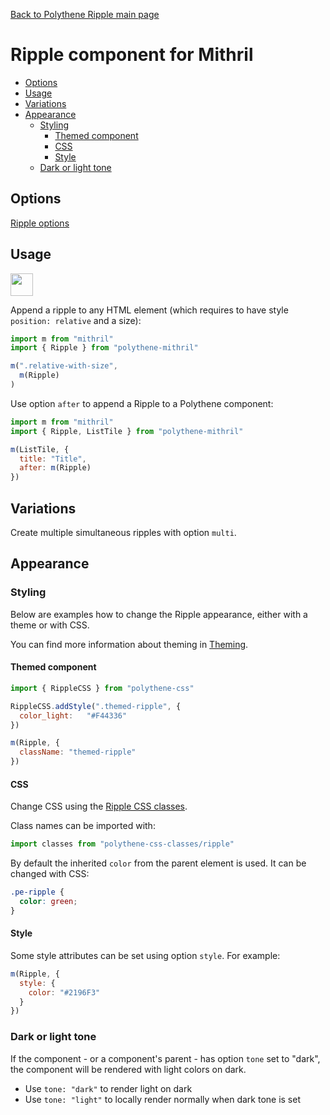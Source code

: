 [Back to Polythene Ripple main page](../ripple.md)

# Ripple component for Mithril

<!-- MarkdownTOC autolink="true" autoanchor="true" bracket="round" levels="1,2,3" -->

- [Options](#options)
- [Usage](#usage)
- [Variations](#variations)
- [Appearance](#appearance)
  - [Styling](#styling)
    - [Themed component](#themed-component)
    - [CSS](#css)
    - [Style](#style)
  - [Dark or light tone](#dark-or-light-tone)

<!-- /MarkdownTOC -->


<a id="options"></a>
## Options

[Ripple options](../ripple.md)



<a id="usage"></a>
## Usage

<a href="https://flems.io/#0=N4IgzgxgTg9gNnEAuA2gBgDQE4BsBWAXQxADMBLOAUzGRVADsBDAW0uRADoALAF2cWIQY9HpRHsAPHDL0A1gAIuUSiQC8AHRC8eABzBIA9AcZQeXAK5QIVVvTAcA5mTPmARhzIxjYMJR5gDHXgATzMxSgNKAA8WHSoAkht7CB9NeWU4DXAeYPiuSj9NAD51elKJSCgyHR55MCss7T1DY1MLKxsxeycXd09vX39AkLD6CLAeRnoAE0Y4YQiguFD8sYBaZmclCmHl0coNraq4NYmp2fmxjgArMGKJA0rqnhKy+groZ7qGzSb9IxMLg6lFs3S2bg8XkYPj8ASWK3Cj0mMzmC12CPWKThI1WByxp2RFwWNzuICKDyeNVe5WmZAAbvIyNMsrAYDx7gZaXSiiBiL4qBAeJ47OwACxIACMEtFIAAvhgGCw2EhOLdeSAhCIxDx2JqJvJgPIAErVOKUeSy+SqeTw-YAblKetqhpNOjNAGEAMqei1Wm048Jez0Ot6uj3ejiMabTT05KgACk0HDCrGmayqbqomgwBtK8nkQnmUAA+tIHLwkPJNABiEgkCUAdlFos0pVlAEoQ-n847hPqAIJuv3AUrqHh0siUADulfj7atRXkKDzVb4ic4sCnHHobMo2aXK57a80jH3I-o3dXY6UKkrvx4un+rSB1hBXUc4L6XltuLW0xBMABJsZjHAY1YGBmZrZoel7yJMUAOH4d4gMWrhwFMsitmUtTdvKVYgJ6BTyHMYAwJWAAKAZjPIJAwFA8gALJHBQ8hrMappUPI-7MDAmjtjBBDthgMHMOuHCbvuy4Xt2Y6iUmQo8FmvL4e6fY8FAjAyJQ0zyPG-4kIw5hwDw-EgEJMH5nJnBCMwQRjCI4kcXuykWd2olhlQ-HSZeXmXoJwnefIVniTAU6STBsliQpSk5poABybIFmpGladMfEBbBQViTZdnao5mbObFgWXu5Tk5uemVHuY9BOilYzTJW6nmHuxW4b5sHtfm-kiWJEnKVJl6RfJzgxSp2qUFA6WucFOULA5kGja5lnxh5lDlUtq4QONUCNVAzUbR2rmdfI3WBcFfU5gNMnHpw0WFfhsaAvIMA6IwEDOMEU2tTNMC2XNPD5VBLmtctq3rSDq5nKYADyr3vTklYcHgB3Hfmx2nSVvWheFgVDbdI33ZoAAiliMEKwhfZlP1-fZAMLYTEOlQV4OVau0yk+T9CVgAzBwaAo0dAnmWdWNhf1EU3cmBP7poDFGUKQPC1T2W-bl81OTLjMrWVuYQ7J8tkLtzUZZVY7sxpnOVhKSMC616NK25os44Nkt3TLBFxtplOwdTat0xrwOs0zZos6b-jwTwsNvR9lZoBwDYm6zEy5JQlYVaz3aFnRyG1iQWAABxoPzIAbfmsq25l9uJ1lSYXQeuOu9LLkgAAKvkqY5joE1gGQEzajmYg6aR0g6coaVmdXy1JrNtOA4tWtg7rrNjtY0JgHFSrISm2npgHk+wYPUfw8EVt8-vl5d1APd9yIRstazh120LJsEG2IalMwHA8dVPB6TAEDmFsADRCPAACinQRAACFggAElpjrlZOyCe8hBw6E7KUdU-JKCCmFDQFU+cGxIDQHKBUIAmCsHYBwLE6pNSiHECqKhqt-pz3NOnIIPdLbpEoOhIUdJKBdnkK4N6sgHCwGqg1eQucSACPyGQcsPBKyFx0FEARU4mRmCtkXAApCGcu9BMHcOwZzPBIAcBELlEQEA0g5B4LoGQpU7BgLbDgAAATGFEHUxBLCIBVH8Fo1UdAiMYcwAwTjjguIAEx8z5umCAHAcChOYnAL+MgSTqhyF3dglIdSygILKIAA" target="_blank"><img src="https://arthurclemens.github.io/assets/polythene/docs/try-out-green.gif" height="36" /></a>

Append a ripple to any HTML element (which requires to have style `position: relative` and a size):

```javascript
import m from "mithril"
import { Ripple } from "polythene-mithril"

m(".relative-with-size",
  m(Ripple)
)
```

Use option `after` to append a Ripple to a Polythene component:

```javascript
import m from "mithril"
import { Ripple, ListTile } from "polythene-mithril"

m(ListTile, {
  title: "Title",
  after: m(Ripple)
})
```



<a id="variations"></a>
## Variations

Create multiple simultaneous ripples with option `multi`.



<a id="appearance"></a>
## Appearance


<a id="styling"></a>
### Styling

Below are examples how to change the Ripple appearance, either with a theme or with CSS.

You can find more information about theming in  [Theming](../../theming.md).

<a id="themed-component"></a>
#### Themed component

```javascript
import { RippleCSS } from "polythene-css"

RippleCSS.addStyle(".themed-ripple", {
  color_light:   "#F44336"
})

m(Ripple, {
  className: "themed-ripple"
})
```

<a id="css"></a>
#### CSS

Change CSS using the [Ripple CSS classes](../../../packages/polythene-css-classes/ripple.js).

Class names can be imported with:

```javascript
import classes from "polythene-css-classes/ripple"
```

By default the inherited `color` from the parent element is used. It can be changed with CSS:

```css
.pe-ripple {
  color: green;
}
```

<a id="style"></a>
#### Style

Some style attributes can be set using option `style`. For example:

```javascript
m(Ripple, {
  style: {
    color: "#2196F3"
  }
})
```


<a id="dark-or-light-tone"></a>
### Dark or light tone

If the component - or a component's parent - has option `tone` set to "dark", the component will be rendered with light colors on dark. 

* Use `tone: "dark"` to render light on dark
* Use `tone: "light"` to locally render normally when dark tone is set


